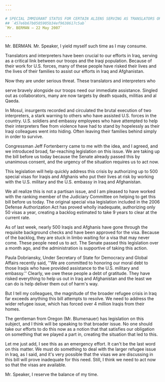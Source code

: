 ```yaml
---
---

# SPECIAL IMMIGRANT STATUS FOR CERTAIN ALIENS SERVING AS TRANSLATORS OR  INTERPRETERS WITH FEDERAL AGENCIES
## `457e6b67b0505905b34ef9638617c5ab`
`Mr. BERMAN — 22 May 2007`

---
```



Mr. BERMAN. Mr. Speaker, I yield myself such time as I may consume.

Translators and interpreters have been crucial to our efforts in 
Iraq, serving as a critical link between our troops and the Iraqi 
population. Because of their work for U.S. forces, many of these people 
have risked their lives and the lives of their families to assist our 
efforts in Iraq and Afghanistan.

Now they are under serious threat. These translators and interpreters 
who


serve bravely alongside our troops need our immediate assistance. 
Singled out as collaborators, many are now targets by death squads, 
militias and al Qaeda.

In Mosul, insurgents recorded and circulated the brutal execution of 
two interpreters, a stark warning to others who have assisted U.S. 
forces in the country. U.S. soldiers and embassy employees who have 
attempted to help their interpreters flee from violence have had to 
stand by hopelessly as their Iraqi colleagues went into hiding. Often 
leaving their families behind simply in order to survive.

Congressman Jeff Fortenberry came to me with the idea, and I agreed, 
and we introduced broad, far-reaching legislation on this issue. We are 
taking up the bill before us today because the Senate already passed 
this by unanimous consent, and the urgency of the situation requires us 
to act now.

This legislation will help quickly address this crisis by authorizing 
up to 500 special visas for Iraqis and Afghanis who put their lives at 
risk by working with the U.S. military and the U.S. embassy in Iraq and 
Afghanistan.

We all realize this is not a partisan issue, and I am pleased to have 
worked with the ranking member of the Judiciary Committee on helping to 
get this bill before us today. The original special visa legislation 
included in the 2006 Defense Authorization Act has proved wholly 
inadequate, authorizing only 50 visas a year, creating a backlog 
estimated to take 9 years to clear at the current rate.

As of last week, nearly 500 Iraqis and Afghanis have gone through the 
requisite background checks and have been approved for the visa. 
Because of the backlog, they are stuck in limbo waiting for a visa that 
may never come. These people need us to act. The Senate passed this 
legislation over a month ago, and the administration is supportive of 
taking this action.

Paula Dobriansky, Under Secretary of State for Democracy and Global 
Affairs recently said, ''We are committed to honoring our moral debt to 
those Iraqis who have provided assistance to the U.S. military and 
embassy.'' Clearly, we owe these people a debt of gratitude. They have 
risked everything to help us out in Iraq and Afghanistan and the least 
we can do is help deliver them out of harm's way.

But I tell my colleagues, the magnitude of the broader refugee crisis 
in Iraq far exceeds anything this bill attempts to resolve. We need to 
address the wider refugee issue, which has forced over 4 million Iraqis 
from their homes.

The gentleman from Oregon (Mr. Blumenauer) has legislation on this 
subject, and I think will be speaking to that broader issue. No one 
should take our efforts to do this now as a notion that that satisfies 
our obligation on something that we played a part in, creating the 
situation that led to this.

Let me just add, I see this as an emergency effort. It can't be the 
last word on this matter. We must do something to deal with the larger 
refugee issue in Iraq, as I said, and it's very possible that the visas 
we are discussing in this bill will prove inadequate for this need. 
Still, I think we need to act now so that the visas are available.

Mr. Speaker, I reserve the balance of my time.